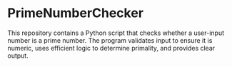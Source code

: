 # PrimeNumberChecker
This repository contains a Python script that checks whether a user-input number is a prime number. The program validates input to ensure it is numeric, uses efficient logic to determine primality, and provides clear output.
